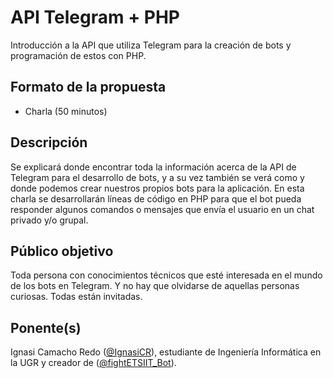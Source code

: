 # API Telegram + PHP

Introducción a la API que utiliza Telegram para la creación de bots y programación de estos con PHP.

## Formato de la propuesta

* Charla (50 minutos)

## Descripción

Se explicará donde encontrar toda la información acerca de la API de Telegram para el desarrollo de bots, y a su vez también se verá como y donde podemos crear nuestros propios bots para la aplicación. En esta charla se desarrollarán líneas de código en PHP para que el bot pueda responder algunos comandos o mensajes que envía el usuario en un chat privado y/o grupal.

## Público objetivo

Toda persona con conocimientos técnicos que esté interesada en el mundo de los bots en Telegram. Y no hay que olvidarse de aquellas personas curiosas. Todas están invitadas.

## Ponente(s)

Ignasi Camacho Redo ([@IgnasiCR](https://github.com/IgnasiCR)), estudiante de Ingeniería Informática en la UGR y creador de ([@fightETSIIT_Bot](https://github.com/IgnasiCR/fightETSIIT)).
